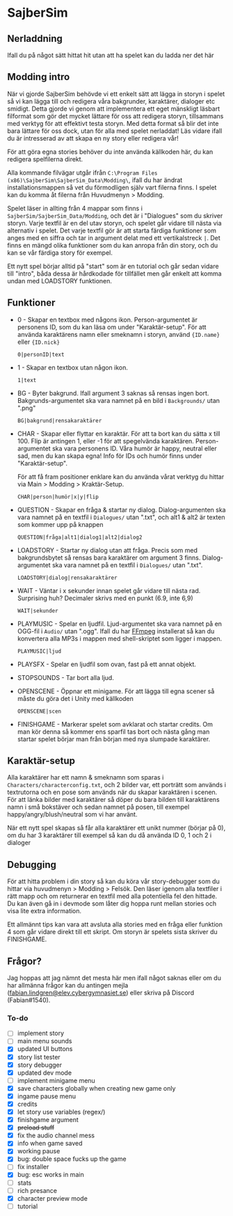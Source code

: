 # SajberSim



## Nerladdning

Ifall du på något sätt hittat hit utan att ha spelet kan du ladda ner det här



## Modding intro

När vi gjorde SajberSim behövde vi ett enkelt sätt att lägga in storyn i spelet så vi kan lägga till och redigera våra bakgrunder, karaktärer, dialoger etc smidigt. Detta gjorde vi genom att implementera ett eget mänskligt läsbart filformat som gör det mycket lättare för oss att redigera storyn, tillsammans med verktyg för att effektivt testa storyn. Med detta format så blir det inte bara lättare för oss dock, utan för alla med spelet nerladdat! Läs vidare ifall du är intresserad av att skapa en ny story eller redigera vår!

För att göra egna stories behöver du inte använda källkoden här, du kan redigera spelfilerna direkt. 

Alla kommande filvägar utgår ifrån `C:\Program Files (x86)\SajberSim\SajberSim_Data\Modding\`, ifall du har ändrat installationsmappen så vet du förmodligen själv vart filerna finns. I spelet kan du komma åt filerna från Huvudmenyn > Modding.



Spelet läser in allting från 4 mappar som finns i `SajberSim/SajberSim_Data/Modding`, och det är i "Dialogues" som du skriver storyn. Varje textfil är en del utav storyn, och spelet går vidare till nästa via alternativ i spelet. Det varje textfil gör är att starta färdiga funktioner som anges med en siffra och tar in argument delat med ett vertikalstreck `|`. Det finns en mängd olika funktioner som du kan anropa från din story, och du kan se vår färdiga story för exempel. 

Ett nytt spel börjar alltid på "start" som är en tutorial och går sedan vidare till "intro", båda dessa är hårdkodade för tillfället men går enkelt att komma undan med LOADSTORY funktionen.



## Funktioner

- 0 - Skapar en textbox med någons ikon. Person-argumentet är personens ID, som du kan läsa om under "Karaktär-setup". För att använda karaktärens namn eller smeknamn i storyn, använd `{ID.name}` eller `{ID.nick}`

  `0|personID|text`

  

- 1 - Skapar en textbox utan någon ikon.

  `1|text`

- BG - Byter bakgrund. Ifall argument 3 saknas så rensas ingen bort. Bakgrunds-argumentet ska vara namnet på en bild i `Backgrounds/` utan ".png"

  `BG|bakgrund|rensakaraktärer`

  

- CHAR - Skapar eller flyttar en karaktär. För att ta bort kan du sätta x till 100. Flip är antingen 1, eller -1 för att spegelvända karaktären. Person-argumentet ska vara personens ID. Våra humör är happy, neutral eller sad, men du kan skapa egna! Info för IDs och humör finns under "Karaktär-setup".

  För att få fram positioner enklare kan du använda vårat verktyg du hittar via Main > Modding > Kraktär-Setup.

  `CHAR|person|humör|x|y|flip`

  

- QUESTION - Skapar en fråga & startar ny dialog. Dialog-argumenten ska vara namnet på en textfil i `Dialogues/` utan ".txt", och alt1 & alt2 är texten som kommer upp på knappen

  `QUESTION|fråga|alt1|dialog1|alt2|dialog2`

  

- LOADSTORY - Startar ny dialog utan att fråga. Precis som med bakgrundsbytet så rensas bara karaktärer om argument 3 finns. Dialog-argumentet ska vara namnet på en textfil i `Dialogues/` utan ".txt".

  `LOADSTORY|dialog|rensakaraktärer`

  

- WAIT - Väntar i x sekunder innan spelet går vidare till nästa rad. Surprising huh? Decimaler skrivs med en punkt (6.9, inte 6,9)

  `WAIT|sekunder`

  

- PLAYMUSIC - Spelar en ljudfil. Ljud-argumentet ska vara namnet på en OGG-fil i `Audio/` utan ".ogg".  Ifall du har [FFmpeg](https://www.ffmpeg.org/) installerat så kan du konvertera alla MP3s i mappen med shell-skriptet som ligger i mappen.

  `PLAYMUSIC|ljud`   



- PLAYSFX - Spelar en ljudfil som ovan, fast på ett annat objekt.



- STOPSOUNDS - Tar bort alla ljud.

  

- OPENSCENE - Öppnar ett minigame. För att lägga till egna scener så måste du göra det i Unity med källkoden

  `OPENSCENE|scen`
  
  
  
- FINISHGAME - Markerar spelet som avklarat och startar credits. Om man kör denna så kommer ens sparfil tas bort och nästa gång man startar spelet börjar man från början med nya slumpade karaktärer.



## Karaktär-setup

Alla karaktärer har ett namn & smeknamn som sparas i `Characters/characterconfig.txt`, och 2 bilder var, ett porträtt som används i textrutorna och en pose som används när du skapar karaktären i scenen. För att länka bilder med karaktärer så döper du bara bilden till karaktärens namn i små bokstäver och sedan namnet på posen, till exempel happy/angry/blush/neutral som vi har använt.  

När ett nytt spel skapas så får alla karaktärer ett unikt nummer (börjar på 0), om du har 3 karaktärer till exempel så kan du då använda ID 0, 1 och 2 i dialoger



## Debugging

För att hitta problem i din story så kan du köra vår story-debugger som du hittar via huvudmenyn > Modding > Felsök. Den läser igenom alla textfiler i rätt mapp och om returnerar en textfil med alla potentiella fel den hittade. Du kan även gå in i devmode som låter dig hoppa runt mellan stories och visa lite extra information.

Ett allmännt tips kan vara att avsluta alla stories med en fråga eller funktion 4 som går vidare direkt till ett skript. Om storyn är spelets sista skriver du FINISHGAME.



## Frågor?

Jag hoppas att jag nämnt det mesta här men ifall något saknas eller om du har allmänna frågor kan du antingen mejla (fabian.lindgren@elev.cybergymnasiet.se) eller skriva på Discord (Fabian#1540). 



### To-do

- [ ] implement story
- [ ] main menu sounds
- [x] updated UI buttons
- [x] story list tester
- [x] story debugger
- [x] updated dev mode
- [ ] implement minigame menu
- [x] save characters globally when creating new game only
- [x] ingame pause menu
- [x] credits
- [x] let story use variables (regex/)
- [x] finishgame argument
- [x] ~~preload stuff~~
- [x] fix the audio channel mess
- [x] info when game saved
- [x] working pause
- [x] bug: double space fucks up the game
- [ ] fix installer
- [x] bug: esc works in main
- [ ] stats
- [ ] rich presance
- [x] character preview mode
- [ ] tutorial